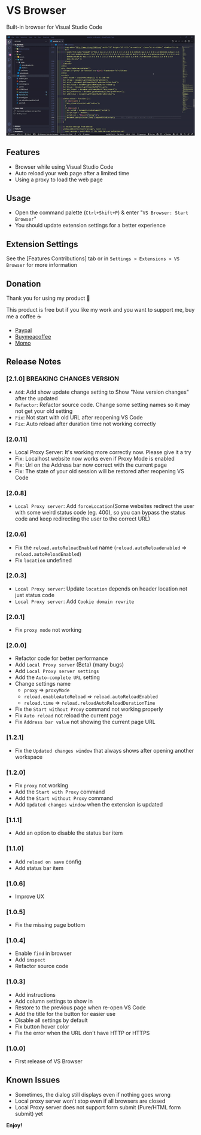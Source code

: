 # VS Browser

Built-in browser for Visual Studio Code

![Start extension](https://github.com/Phu1237/vscode-vs-browser/raw/master/images/start-extension.gif)

## Features

- Browser while using Visual Studio Code
- Auto reload your web page after a limited time
- Using a proxy to load the web page

## Usage

- Open the command palette (`Ctrl+Shift+P`) & enter "`VS Browser: Start Browser`"
- You should update extension settings for a better experience

## Extension Settings

See the [Features Contributions] tab or in `Settings > Extensions > VS Browser` for more information

## Donation

Thank you for using my product 🎉

This product is free but if you like my work and you want to support me, buy me a coffee ☕

- [Paypal](https://www.paypal.me/Phu1237)
- [Buymeacoffee](https://www.buymeacoffee.com/Phu1237)
- [Momo](https://me.momo.vn/Phu1237)

## Release Notes

### [2.1.0] BREAKING CHANGES VERSION

- `Add`: Add show update change setting to Show "New version changes" after the updated
- `Refactor`: Refactor source code. Change some setting names so it may not get your old setting
- `Fix`: Not start with old URL after reopening VS Code
- `Fix`: Auto reload after duration time not working correctly

### [2.0.11]

- Local Proxy Server: It's working more correctly now. Please give it a try
- Fix: Localhost website now works even if Proxy Mode is enabled
- Fix: Url on the Address bar now correct with the current page
- Fix: The state of your old session will be restored after reopening VS Code

### [2.0.8]

- `Local Proxy server`: Add `forceLocation`(Some websites redirect the user with some weird status code (eg. 400), so you can bypass the status code and keep redirecting the user to the correct URL)

### [2.0.6]

- Fix the `reload.autoReloadEnabled` name (`reload.autoReloadenabled` => `reload.autoReloadEnabled`)
- Fix `location` undefined

### [2.0.3]

- `Local Proxy server`: Update `location` depends on header location not just status code
- `Local Proxy server`: Add `Cookie domain rewrite`

### [2.0.1]

- Fix `proxy mode` not working

### [2.0.0]

- Refactor code for better performance
- Add `Local Proxy server` (Beta) (many bugs)
- Add `Local Proxy server settings`
- Add the `Auto-complete URL` setting
- Change settings name
  - `proxy` => `proxyMode`
  - `reload.enableAutoReload` => `reload.autoReloadEnabled`
  - `reload.time` => `reload.reloadAutoReloadDurationTime`
- Fix the `Start without Proxy` command not working properly
- Fix `Auto reload` not reload the current page
- Fix `Address bar value` not showing the current page URL

### [1.2.1]

- Fix the `Updated changes window` that always shows after opening another workspace

### [1.2.0]

- Fix `proxy` not working
- Add the `Start with Proxy` command
- Add the `Start without Proxy` command
- Add `Updated changes window` when the extension is updated

### [1.1.1]

- Add an option to disable the status bar item

### [1.1.0]

- Add `reload on save` config
- Add status bar item

### [1.0.6]

- Improve UX

### [1.0.5]

- Fix the missing page bottom

### [1.0.4]

- Enable `find` in browser
- Add `inspect`
- Refactor source code

### [1.0.3]

- Add instructions
- Add column settings to show in
- Restore to the previous page when re-open VS Code
- Add the title for the button for easier use
- Disable all settings by default
- Fix button hover color
- Fix the error when the URL don't have HTTP or HTTPS

### [1.0.0]

- First release of VS Browser

## Known Issues

- Sometimes, the dialog still displays even if nothing goes wrong
- Local proxy server won't stop even if all browsers are closed
- Local Proxy server</b> does not support form submit (Pure/HTML form submit) yet

**Enjoy!**
